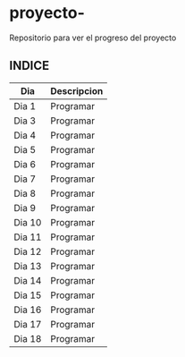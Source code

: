 # proyecto-
Repositorio para ver el progreso del proyecto 
## INDICE
|Dia|Descripcion|
|--|--|
|Dia 1|Programar|
|Dia 3|Programar|
|Dia 4|Programar|
|Dia 5|Programar|
|Dia 6|Programar|
|Dia 7|Programar|
|Dia 8|Programar|
|Dia 9|Programar|
|Dia 10|Programar|
|Dia 11|Programar|
|Dia 12|Programar|
|Dia 13|Programar|
|Dia 14|Programar|
|Dia 15|Programar|
|Dia 16|Programar|
|Dia 17|Programar|
|Dia 18|Programar|